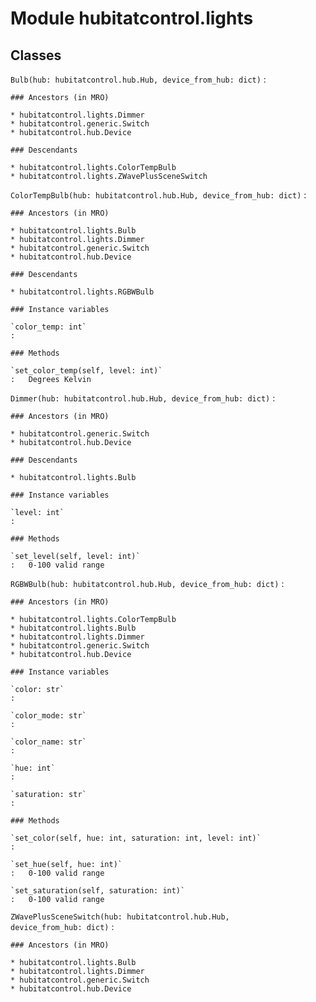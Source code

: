 # Module hubitatcontrol.lights

## Classes

`Bulb(hub: hubitatcontrol.hub.Hub, device_from_hub: dict)`
:

```
### Ancestors (in MRO)

* hubitatcontrol.lights.Dimmer
* hubitatcontrol.generic.Switch
* hubitatcontrol.hub.Device

### Descendants

* hubitatcontrol.lights.ColorTempBulb
* hubitatcontrol.lights.ZWavePlusSceneSwitch
```

`ColorTempBulb(hub: hubitatcontrol.hub.Hub, device_from_hub: dict)`
:

```
### Ancestors (in MRO)

* hubitatcontrol.lights.Bulb
* hubitatcontrol.lights.Dimmer
* hubitatcontrol.generic.Switch
* hubitatcontrol.hub.Device

### Descendants

* hubitatcontrol.lights.RGBWBulb

### Instance variables

`color_temp: int`
:

### Methods

`set_color_temp(self, level: int)`
:   Degrees Kelvin
```

`Dimmer(hub: hubitatcontrol.hub.Hub, device_from_hub: dict)`
:

```
### Ancestors (in MRO)

* hubitatcontrol.generic.Switch
* hubitatcontrol.hub.Device

### Descendants

* hubitatcontrol.lights.Bulb

### Instance variables

`level: int`
:

### Methods

`set_level(self, level: int)`
:   0-100 valid range
```

`RGBWBulb(hub: hubitatcontrol.hub.Hub, device_from_hub: dict)`
:

```
### Ancestors (in MRO)

* hubitatcontrol.lights.ColorTempBulb
* hubitatcontrol.lights.Bulb
* hubitatcontrol.lights.Dimmer
* hubitatcontrol.generic.Switch
* hubitatcontrol.hub.Device

### Instance variables

`color: str`
:

`color_mode: str`
:

`color_name: str`
:

`hue: int`
:

`saturation: str`
:

### Methods

`set_color(self, hue: int, saturation: int, level: int)`
:

`set_hue(self, hue: int)`
:   0-100 valid range

`set_saturation(self, saturation: int)`
:   0-100 valid range
```

`ZWavePlusSceneSwitch(hub: hubitatcontrol.hub.Hub, device_from_hub: dict)`
:

```
### Ancestors (in MRO)

* hubitatcontrol.lights.Bulb
* hubitatcontrol.lights.Dimmer
* hubitatcontrol.generic.Switch
* hubitatcontrol.hub.Device
```
